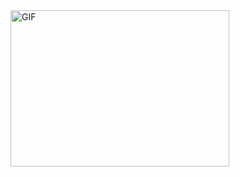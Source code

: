 
<img  alt="GIF" src="https://github.com/M13nSec/M13nSec/blob/main/GIF.gif?raw=true" width="350" height="250"/>






